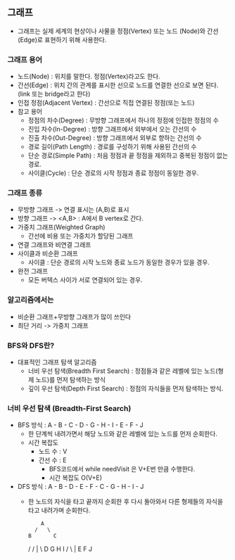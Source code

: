 ## 그래프
- 그래프는 실제 세계의 현상이나 사물을 정점(Vertex) 또는 노드 (Node)와 간선(Edge)로 표현하기 위해 사용한다.

### 그래프 용어
- 노드(Node) : 위치를 말한다. 정점(Vertex)라고도 한다.
- 간선(Edge) : 위치 간의 관계를 표시한 선으로 노드를 연결한 선으로 보면 된다.(link 또는 bridge라고 한다)
- 인접 정점(Adjacent Vertex) : 간선으로 직접 연결된 정점(또는 노드)
- 참고 용어
  - 정점의 차수(Degree) : 무방향 그래프에서 하나의 정점에 인접한 정점의 수
  - 진입 차수(In-Degree) : 방향 그래프에서 외부에서 오는 간선의 수
  - 진출 차수(Out-Degree) : 방향 그래프에서 외부로 향하는 간선의 수
  - 경로 길이(Path Length) : 경로를 구성하기 위해 사용된 간선의 수
  - 단순 경로(Simple Path) : 처음 정점과 끝 정점을 제외하고 중복된 정점이 없는 경로.
  - 사이클(Cycle) : 단순 경로의 시작 정점과 종료 정점이 동일한 경우.

### 그래프 종류
- 무방향 그래프 -> 연결 표시는 (A,B)로 표시
- 방향 그래프 -> <A,B> : A에서 B vertex로 간다.
- 가중치 그래프(Weighted Graph)
  - 간선에 비용 또는 가중치가 할당된 그래프
- 연결 그래프와 비연결 그래프
- 사이클과 비순환 그래프
  - 사이클 : 단순 경로의 시작 노드와 종료 노드가 동일한 경우가 있을 경우.
- 완전 그래프
  - 모든 버텍스 사이가 서로 연결되어 있는 경우.


### 알고리즘에서는
- 비순환 그래프+무방향 그래프가 많이 쓰인다
- 최단 거리 -> 가중치 그래프

### BFS와 DFS란?
- 대표적인 그래프 탐색 알고리즘
  - 너비 우선 탐색(Breadth First Search) : 정점들과 같은 레벨에 있는 노드(형제 노드)를 먼저 탐색하는 방식
  - 깊이 우선 탐색(Depth First Search) : 정점의 자식들을 먼저 탐색하는 방식.

### 너비 우선 탐색 (Breadth-First Search)
- BFS 방식 : A - B - C - D - G - H - I - E - F - J
  - 한 단계씩 내려가면서 해당 노드와 같은 레벨에 있는 노드를 먼저 순회한다.
  - 시간 복잡도
    - 노드 수 : V
    - 간선 수 : E
      - BFS코드에서 while needVisit 은 V+E번 만큼 수행한다.
      - 시간 복잡도 O(V+E)
- DFS 방식 : A - B - D - E - F - C - G - H - I - J
  - 한 노드의 자식을 타고 끝까지 순회한 후 다시 돌아와서 다른 형제들의 자식을 타고 내려가며 순회한다.

            A
          /   \
        B       C
      /      /  |  \ 
    D       G   H   I
  /   \             |
E       F           J



